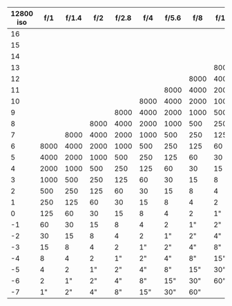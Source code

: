  | 12800 iso | f/1 | f/1.4 | f/2 | f/2.8 | f/4 | f/5.6 | f/8 | f/11 | f/16 | f/22 | f/32 | f/45 | f/64 | 
 |---|---|---|---|---|---|---|---|---|---|---|---|---|---|
 | 16 | | | | | | | | | | | 8000 | 4000 | 2000 |
 | 15 | | | | | | | | | | 8000 | 4000 | 2000 | 1000 |
 | 14 | | | | | | | | | 8000 | 4000 | 2000 | 1000 | 500 |
 | 13 | | | | | | | | 8000 | 4000 | 2000 | 1000 | 500 | 250 |
 | 12 | | | | | | | 8000 | 4000 | 2000 | 1000 | 500 | 250 | 125 |
 | 11 | | | | | | 8000 | 4000 | 2000 | 1000 | 500 | 250 | 125 | 60 |
 | 10 | | | | | 8000 | 4000 | 2000 | 1000 | 500 | 250 | 125 | 60 | 30 |
 | 9 | | | | 8000 | 4000 | 2000 | 1000 | 500 | 250 | 125 | 60 | 30 | 15 |
 | 8 | | | 8000 | 4000 | 2000 | 1000 | 500 | 250 | 125 | 60 | 30 | 15 | 8 |
 | 7 | | 8000 | 4000 | 2000 | 1000 | 500 | 250 | 125 | 60 | 30 | 15 | 8 | 4 |
 | 6 | 8000 | 4000 | 2000 | 1000 | 500 | 250 | 125 | 60 | 30 | 15 | 8 | 4 | 2 |
 | 5 | 4000 | 2000 | 1000 | 500 | 250 | 125 | 60 | 30 | 15 | 8 | 4 | 2 | 1" |
 | 4 | 2000 | 1000 | 500 | 250 | 125 | 60 | 30 | 15 | 8 | 4 | 2 | 1" | 2" |
 | 3 | 1000 | 500 | 250 | 125 | 60 | 30 | 15 | 8 | 4 | 2 | 1" | 2" | 4" |
 | 2 | 500 | 250 | 125 | 60 | 30 | 15 | 8 | 4 | 2 | 1" | 2" | 4" | 8" |
 | 1 | 250 | 125 | 60 | 30 | 15 | 8 | 4 | 2 | 1" | 2" | 4" | 8" | 15" |
 | 0 | 125 | 60 | 30 | 15 | 8 | 4 | 2 | 1" | 2" | 4" | 8" | 15" | 30" |
 | -1 | 60 | 30 | 15 | 8 | 4 | 2 | 1" | 2" | 4" | 8" | 15" | 30" | 60" |
 | -2 | 30 | 15 | 8 | 4 | 2 | 1" | 2" | 4" | 8" | 15" | 30" | 60" | |
 | -3 | 15 | 8 | 4 | 2 | 1" | 2" | 4" | 8" | 15" | 30" | 60" | | |
 | -4 | 8 | 4 | 2 | 1" | 2" | 4" | 8" | 15" | 30" | 60" | | | |
 | -5 | 4 | 2 | 1" | 2" | 4" | 8" | 15" | 30" | 60" | | | | |
 | -6 | 2 | 1" | 2" | 4" | 8" | 15" | 30" | 60" | | | | | |
 | -7 | 1" | 2" | 4" | 8" | 15" | 30" | 60" | | | | | | |
